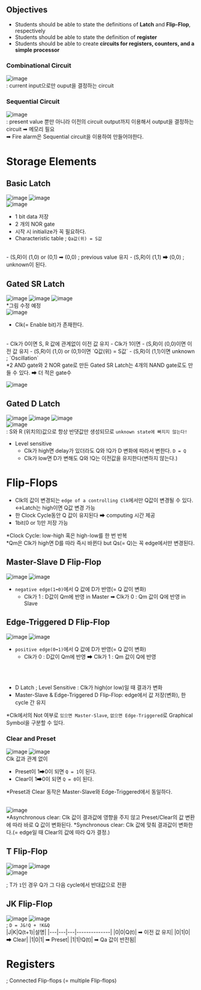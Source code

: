 ## Objectives
- Students should be able to state the definitions of **Latch** and **Flip-Flop**, respectively
- Students should be able to state the definition of **register**
- Students should be able to create **circuits for registers, counters, and a simple processor**

### Combinational Circuit
![image](https://user-images.githubusercontent.com/56028436/120361282-a1856b00-c344-11eb-804c-4c4af1a509ac.png)<br/>
: current input으로만 ouput을 결정하는 circuit

### Sequential Circuit
![image](https://user-images.githubusercontent.com/56028436/120361338-b06c1d80-c344-11eb-898b-b9bc530b8647.png)</br>
: present value 뿐만 아니라 이전의 circuit output까지 이용해서 output을 결정하는 circuit ➡ 메모리 필요
<br/> ➡ Fire alarm은 Sequential circuit을 이용하여 만들어야한다.
# Storage Elements
## Basic Latch
![image](https://user-images.githubusercontent.com/56028436/120361544-e6a99d00-c344-11eb-9ad1-4e12bd07b686.png)
  ![image](https://user-images.githubusercontent.com/56028436/120361598-f923d680-c344-11eb-8741-3f94762ccd16.png)
<br/>
![image](https://user-images.githubusercontent.com/56028436/120361684-1789d200-c345-11eb-8a68-dcf09881e454.png)
<br/>
- 1 bit data 저장
- 2 개의 NOR gate
- 시작 시 initialize가 꼭 필요하다.
- Characteristic table ; `Qa값(위) = S값`

<br/>
- (S,R)이 (1,0) or (0,1) ➡ (0,0) ; previous value 유지
- (S,R)이 (1,1) ➡ (0,0) ; unknown이 된다.

## Gated SR Latch
![image](https://user-images.githubusercontent.com/56028436/120362178-be6e6e00-c345-11eb-9de4-ccfa589ad66c.png)
![image](https://user-images.githubusercontent.com/56028436/120362628-39d01f80-c346-11eb-906b-4254f23307d8.png)
![image](https://user-images.githubusercontent.com/56028436/120362196-c4644f00-c345-11eb-88c9-e6d497873222.png)
<br/>
*그림 수정 예정<br/>
![image](https://user-images.githubusercontent.com/56028436/120362668-4785a500-c346-11eb-88c2-398b7555274c.png)
<br/>
- Clk(= Enable bit)가 존재한다.

<br/>
- Clk가 0이면 S, R 값에 관계없이 이전 값 유지
- Clk가 1이면
  - (S,R)이 (0,0)이면 이전 값 유지
  - (S,R)이 (1,0) or (0,1)이면 `Q값(위) = S값`
  - (S,R)이 (1,1)이면 unknown ; `Oscillation`

<br/>
*2 AND gate와 2 NOR gate로 만든 Gated SR Latch는 4개의 NAND gate로도 만들 수 있다. ➡ 더 적은 gate수 
<br/>

![image](https://user-images.githubusercontent.com/56028436/120362846-7ef45180-c346-11eb-891e-85f723708574.png)

## Gated D Latch
![image](https://user-images.githubusercontent.com/56028436/120363128-c084fc80-c346-11eb-8360-55465d0713a9.png)
![image](https://user-images.githubusercontent.com/56028436/120363000-a2b79780-c346-11eb-818e-17b67acb4764.png)
![image](https://user-images.githubusercontent.com/56028436/120363023-a77c4b80-c346-11eb-94ac-98a1acc2e6c5.png)
<br/>
![image](https://user-images.githubusercontent.com/56028436/120363395-122d8700-c347-11eb-9efe-354fb4747bc4.png)
<br/>
: S와 R (위치의)값으로 항상 반댓값만 생성되므로 `unknown state에 빠지지 않는다!` <br/>
- Level sensitive
  - Clk가 high면 delay가 있더라도 Q와 !Q가 D 변화에 따라서 변한다. `D = Q`
  - Clk가 low면 D가 변해도 Q와 !Q는 이전값을 유지한다(변하지 않는다.)

# Flip-Flops
- Clk의 값이 변경되는 `edge of a controlling Clk`에서만 Q값이 변경될 수 있다.<br/>
  ↔Latch는 high이면 Q값 변경 가능
- 한 Clock Cycle동안 Q 값이 유지된다 ➡ computing 시간 제공
- 1bit(0 or 1)만 저장 가능

*Clock Cycle: low-high 혹은 high-low를 한 번 반복<br/>
*Qm은 Clk가 high면 D를 따라 즉시 바뀐다 but Qs(= Q)는 꼭 edge에서만 변경된다.

## Master-Slave D Flip-Flop
![image](https://user-images.githubusercontent.com/56028436/120480477-09da5800-c3ea-11eb-8717-0adbbf1e4626.png)
![image](https://user-images.githubusercontent.com/56028436/120480720-53c33e00-c3ea-11eb-9cf1-bf875e071584.png) <br/>

- `negative edge(1➡0)`에서 Q 값에 D가 반영(= Q 값이 변화) <br/>
  - Clk가 1 : D값이 Qm에 반영 in Master ➡ Clk가 0 : Qm 값이 Q에 반영 in Slave

## Edge-Triggered D Flip-Flop
![image](https://user-images.githubusercontent.com/56028436/120481322-f4196280-c3ea-11eb-9a65-b48500361c0c.png)
![image](https://user-images.githubusercontent.com/56028436/120481363-01365180-c3eb-11eb-86f2-95e2ce2116e9.png) <br/>

- `positive edge(0➡1)`에서 Q 값에 D가 반영(= Q 값이 변화) <br/>
  - Clk가 0 : D값이 Qm에 반영 ➡ Clk가 1 : Qm 값이 Q에 반영

<br/><br/>
- D Latch ; Level Sensitive : Clk가 high(or low)일 때 결과가 변화
- Master-Slave & Edge-Triggered D Flip-Flop: edge에서 값 저장(변화), 한 cycle 간 유지

*Clk에서의 Not 여부로 `있으면 Master-Slave`, `없으면 Edge-Triggered`로 Graphical Symbol을 구분할 수 있다.

### Clear and Preset
![image](https://user-images.githubusercontent.com/56028436/120483600-3a6fc100-c3ed-11eb-89ca-169d3004fe53.png)
![image](https://user-images.githubusercontent.com/56028436/120483643-452a5600-c3ed-11eb-90a5-53ff00b1f914.png)
<br/>
Clk 값과 관계 없이
- Preset이 1➡0이 되면 `Q = 1`이 된다.
- Clear이 1➡0이 되면 `Q = 0`이 된다.

*Preset과 Clear 동작은 Master-Slave와 Edge-Triggered에서 동일하다.
<br/><br/>

![image](https://user-images.githubusercontent.com/56028436/120483726-596e5300-c3ed-11eb-82a7-5f145ee8096e.png)
<br/>
*Asynchronous clear: Clk 값이 결과값에 영향을 주지 않고 Preset/Clear의 값 변환에 따라 바로 Q 값이 변화된다.
*Synchronous clear: Clk 값에 맞춰 결과값이 변화한다.(= edge일 때 Clear의 값에 따라 Q가 결정.)

## T Flip-Flop
![image](https://user-images.githubusercontent.com/56028436/120484389-fb8e3b00-c3ed-11eb-9a30-a14faafe7db9.png)
![image](https://user-images.githubusercontent.com/56028436/120484410-01841c00-c3ee-11eb-978a-fb33bad45737.png)
<br/>
![image](https://user-images.githubusercontent.com/56028436/120484542-27112580-c3ee-11eb-909b-45034f18acd1.png)
<br/>

; T가 `1`인 경우 Q가 그 다음 cycle에서 반대값으로 전환

## JK Flip-Flop
![image](https://user-images.githubusercontent.com/56028436/120484979-925af780-c3ee-11eb-950b-5aaa6dc31cc5.png)
![image](https://user-images.githubusercontent.com/56028436/120485001-98e96f00-c3ee-11eb-977a-849c897f18a5.png)
<br/>
; `D = J&!Q + !K&Q` <br/>
|J|K|Q(t+1)|설명|
|---|---|---|--------------|
|0|0|Q(t)| ➡ 이전 값 유지|
|0|1|0| ➡ Clear|
|1|0|1| ➡ Preset|
|1|1|!Q(t)| ➡ Qa 값이 반전됨|

# Registers
; Connected Flip-flops (= multiple Flip-flops)
